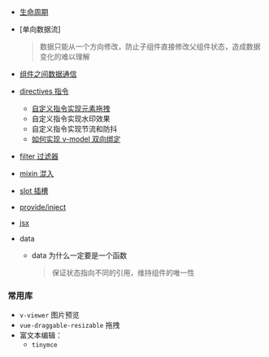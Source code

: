 - [生命周期](./lifeCycle.md)
- [单向数据流]
  > 数据只能从一个方向修改，防止子组件直接修改父组件状态，造成数据变化的难以理解
- [组件之间数据通信](./comminication/index.md)
- [directives 指令](./directives/index.md)

  - [自定义指令实现元素拖拽]()
  - 自定义指令实现水印效果
  - 自定义指令实现节流和防抖
  - [如何实现 v-model 双向绑定](./directives/model.html)

- [filter 过滤器](./filter/index.md)
- [mixin 混入](./mixin/index.md)
- [slot 插槽](./slot.md)
- [provide/inject](./provideInject.md)
- [jsx]()
- data
  - data 为什么一定要是一个函数
    > 保证状态指向不同的引用，维持组件的唯一性

### 常用库

- `v-viewer` 图片预览
- `vue-draggable-resizable` 拖拽
- 富文本编辑：
  - `tinymce`
